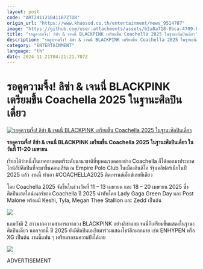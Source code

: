 ```yaml
---
layout: post
code: "ART2411210411B7ZTOR"
origin_url: "https://www.khaosod.co.th/entertainment/news_9514787"
image: "https://github.com/user-attachments/assets/b2a8a718-8bca-4709-b279-702526e36404"
title: "รอดูความจึ้ง! ลิซ่า & เจนนี่ BLACKPINK เตรียมขึ้น Coachella 2025 ในฐานะศิลปินเดี่ยว"
description: "รอดูความจึ้ง! ลิซ่า & เจนนี่ BLACKPINK เตรียมขึ้น Coachella 2025 ในฐานะศิลปินเดี่ยว ในวันที่ 11-20 เมษายน"
category: "ENTERTAINMENT"
language: "th"
date: 2024-11-21T04:21:21.707Z
---
```


# รอดูความจึ้ง! ลิซ่า & เจนนี่ BLACKPINK เตรียมขึ้น Coachella 2025 ในฐานะศิลปินเดี่ยว

[![รอดูความจึ้ง! ลิซ่า & เจนนี่ BLACKPINK เตรียมขึ้น Coachella 2025 ในฐานะศิลปินเดี่ยว](https://www.khaosod.co.th/wpapp/uploads/2024/11/Lisa-Jennie-Coachella-2025114.jpg "รอดูความจึ้ง! ลิซ่า & เจนนี่ BLACKPINK เตรียมขึ้น Coachella 2025 ในฐานะศิลปินเดี่ยว")](https://www.khaosod.co.th/wpapp/uploads/2024/11/Lisa-Jennie-Coachella-2025114.jpg)

**รอดูความจึ้ง! ลิซ่า & เจนนี่ BLACKPINK เตรียมขึ้น Coachella 2025 ในฐานะศิลปินเดี่ยว ในวันที่ 11-20 เมษายน**

เรียกได้ว่าหนึ่งในเทศกาลดนตรีระดับนานาชาติที่ทุกคนรอคอยอย่าง Coachella ก็ได้ออกมาประกาศไลน์อัปศิลปินที่จะมาขึ้นคอนเสิร์ต ณ Empire Polo Club ในเมืองอินดิโอ รัฐแคลิฟอร์เนียในปี 2025 แล้ว งานนี้ ทำเอา #COACHELLA2025 ติดเทรนด์เอ็กซ์เลยทีเดียว

โดย Coachella 2025 จัดขึ้นในช่วงวันที่ 11 – 13 เมษายน และ 18 – 20 เมษายน 2025 ซึ่งศิลปินเฮดไลน์เนอร์ของ Coachella ปี 2025 นำทัพโดย Lady Gaga Green Day และ Post Malone พร้อมมี Keshi, Tyla, Megan Thee Stallion และ Zedd เป็นต้น

[![](https://www.khaosod.co.th/wpapp/uploads/2024/11/Lisa-Jennie-Coachella-2025111.jpg)](https://www.khaosod.co.th/wpapp/uploads/2024/11/Lisa-Jennie-Coachella-2025111.jpg)

แถมยังมี 2 สาวมากความสามารถจากวง BLACKPINK อย่างลิซ่าและเจนนี่ก็เตรียมขึ้นแสดงในฐานะศิลปินเดี่ยว นอกจากนี้ ปี 2025 ยังมีศิลปินเอเชียมาร่วมแสดงโชว์อีกมากมาย เช่น ENHYPEN หรือ XG เป็นต้น งานนี้แฟน ๆ เตรียมรอชมความปังได้เลย

[![](https://www.khaosod.co.th/wpapp/uploads/2024/11/Gc3iNFYaAAQGgsM.jpg)](https://www.khaosod.co.th/wpapp/uploads/2024/11/Gc3iNFYaAAQGgsM.jpg)

ADVERTISEMENT